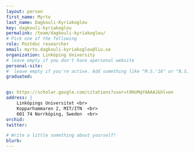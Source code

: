 ```yaml
---
layout: person
first_name: Myrto   
last_name: Dagkouli-Kyriakoglou
key: dagkouli-kyriakoglou
permalink: /team/dagkouli-kyriakoglou/
# Pick one of the following
role: Postdoc researcher
email: myrto.dagkouli-kyriakoglou@liu.se
organization: Linköping University
# leave empty if you don't have apersonal website
personal-site: 
#  leave empty if you're active. Add something like "M.S.'16" or "B.S.'17" if you got a degree while with the Vis Collective. Add "N" if you left before you got a degree.
graduated:


gs: https://scholar.google.com/citations?user=t9HoMqYAAAAJ&hl=en
address: |
    Linköpings Universitet <br>
    Kopparhammaren 2, MIT/ITN  <br>
    601 74 Norrköping, Sweden  <br>
orchid: 
twitter: 

# Write a little something about yourself!
blurb:
---
```

